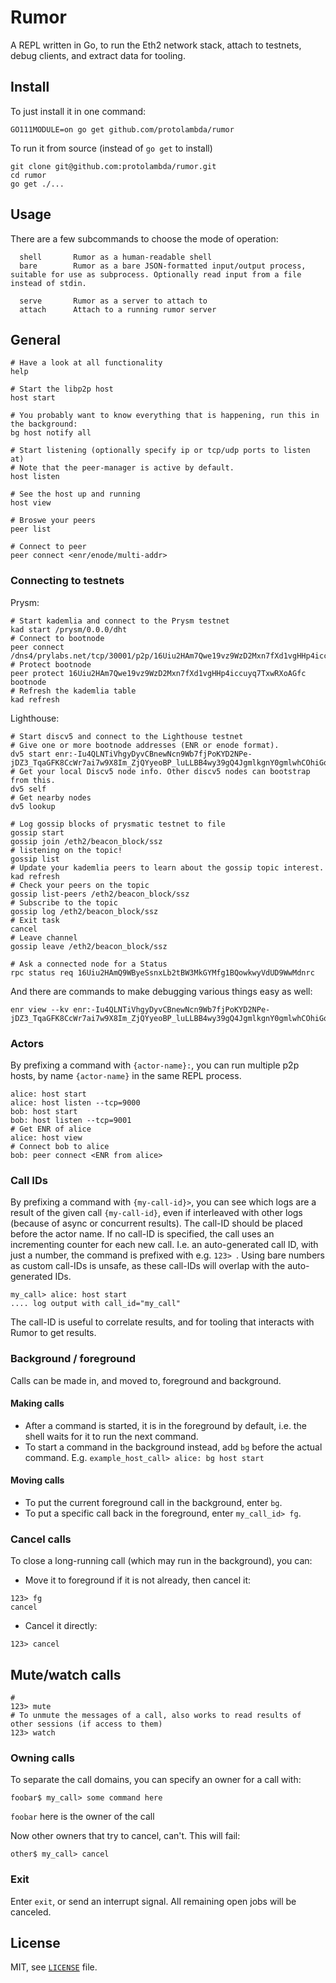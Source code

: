 # Rumor

A REPL written in Go, to run the Eth2 network stack, attach to testnets, debug clients, and extract data for tooling.

## Install

To just install it in one command:

```shell script
GO111MODULE=on go get github.com/protolambda/rumor
```

To run it from source (instead of `go get` to install)

```shell script
git clone git@github.com:protolambda/rumor.git
cd rumor
go get ./...
```

## Usage

There are a few subcommands to choose the mode of operation:

```
  shell       Rumor as a human-readable shell
  bare        Rumor as a bare JSON-formatted input/output process, suitable for use as subprocess. Optionally read input from a file instead of stdin.
 
  serve       Rumor as a server to attach to
  attach      Attach to a running rumor server
```

## General

```shell script
# Have a look at all functionality
help

# Start the libp2p host
host start

# You probably want to know everything that is happening, run this in the background:
bg host notify all

# Start listening (optionally specify ip or tcp/udp ports to listen at)
# Note that the peer-manager is active by default.
host listen

# See the host up and running
host view

# Broswe your peers
peer list

# Connect to peer
peer connect <enr/enode/multi-addr>
```

### Connecting to testnets

Prysm:
```shell script
# Start kademlia and connect to the Prysm testnet
kad start /prysm/0.0.0/dht
# Connect to bootnode
peer connect /dns4/prylabs.net/tcp/30001/p2p/16Uiu2HAm7Qwe19vz9WzD2Mxn7fXd1vgHHp4iccuyq7TxwRXoAGfc
# Protect bootnode
peer protect 16Uiu2HAm7Qwe19vz9WzD2Mxn7fXd1vgHHp4iccuyq7TxwRXoAGfc bootnode
# Refresh the kademlia table
kad refresh
```

Lighthouse:
```shell script
# Start discv5 and connect to the Lighthouse testnet
# Give one or more bootnode addresses (ENR or enode format).
dv5 start enr:-Iu4QLNTiVhgyDyvCBnewNcn9Wb7fjPoKYD2NPe-jDZ3_TqaGFK8CcWr7ai7w9X8Im_ZjQYyeoBP_luLLBB4wy39gQ4JgmlkgnY0gmlwhCOhiGqJc2VjcDI1NmsxoQMrmBYg_yR_ZKZKoLiChvlpNqdwXwodXmgw_TRow7RVwYN0Y3CCIyiDdWRwgiMo
# Get your local Discv5 node info. Other discv5 nodes can bootstrap from this.
dv5 self
# Get nearby nodes
dv5 lookup
```

```shell script
# Log gossip blocks of prysmatic testnet to file
gossip start
gossip join /eth2/beacon_block/ssz
# listening on the topic!
gossip list
# Update your kademlia peers to learn about the gossip topic interest.
kad refresh
# Check your peers on the topic
gossip list-peers /eth2/beacon_block/ssz
# Subscribe to the topic
gossip log /eth2/beacon_block/ssz
# Exit task
cancel
# Leave channel
gossip leave /eth2/beacon_block/ssz

# Ask a connected node for a Status
rpc status req 16Uiu2HAmQ9WByeSsnxLb2tBW3MkGYMfg1BQowkwyVdUD9WwMdnrc
```

And there are commands to make debugging various things easy as well:
```
enr view --kv enr:-Iu4QLNTiVhgyDyvCBnewNcn9Wb7fjPoKYD2NPe-jDZ3_TqaGFK8CcWr7ai7w9X8Im_ZjQYyeoBP_luLLBB4wy39gQ4JgmlkgnY0gmlwhCOhiGqJc2VjcDI1NmsxoQMrmBYg_yR_ZKZKoLiChvlpNqdwXwodXmgw_TRow7RVwYN0Y3CCIyiDdWRwgiMo
```

### Actors

By prefixing a command with `{actor-name}:`, you can run multiple p2p hosts, by name `{actor-name}` in the same REPL process.

```
alice: host start
alice: host listen --tcp=9000
bob: host start
bob: host listen --tcp=9001
# Get ENR of alice
alice: host view
# Connect bob to alice
bob: peer connect <ENR from alice>
```

### Call IDs

By prefixing a command with `{my-call-id}>`, you can see which logs are a result of the given call `{my-call-id}`,
 even if interleaved with other logs (because of async or concurrent results).
The call-ID should be placed before the actor name.
If no call-ID is specified, the call uses an incrementing counter for each new call. I.e. an auto-generated call ID, with just a number, the command is prefixed with e.g. `123> `.
Using bare numbers as custom call-IDs is unsafe, as these call-IDs will overlap with the auto-generated IDs.

```
my_call> alice: host start
.... log output with call_id="my_call"
```

The call-ID is useful to correlate results, and for tooling that interacts with Rumor to get results. 

### Background / foreground

Calls can be made in, and moved to, foreground and background.

#### Making calls
 
- After a command is started, it is in the foreground by default, i.e. the shell waits for it to run the next command.
- To start a command in the background instead, add `bg` before the actual command. E.g. `example_host_call> alice: bg host start`

#### Moving calls

- To put the current foreground call in the background, enter `bg`.
- To put a specific call back in the foreground, enter `my_call_id> fg`.

### Cancel calls

To close a long-running call (which may run in the background), you can:
- Move it to foreground if it is not already, then cancel it:
```
123> fg
cancel
```
- Cancel it directly:
```
123> cancel
```

## Mute/watch calls

```
# 
123> mute
# To unmute the messages of a call, also works to read results of other sessions (if access to them)
123> watch
```

### Owning calls

To separate the call domains, you can specify an owner for a call with:
```
foobar$ my_call> some command here
```
`foobar` here is the owner of the call

Now other owners that try to cancel, can't. This will fail:
```
other$ my_call> cancel
```

### Exit

Enter `exit`, or send an interrupt signal.
All remaining open jobs will be canceled.

## License

MIT, see [`LICENSE`](./LICENSE) file.
